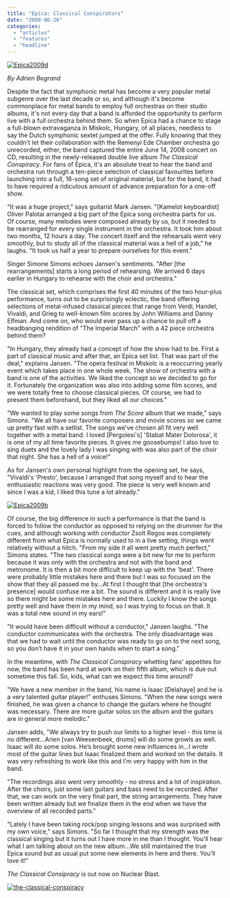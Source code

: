 ```yaml
---
title: "Epica: Classical Conspirators"
date: "2009-06-26"
categories: 
  - "articles"
  - "features"
  - "headline"
---
```


[![Epica2009d](http://www.hellbound.ca/wp-content/uploads/2009/06/Epica2009d-300x200.jpg "Epica2009d")](http://www.hellbound.ca/wp-content/uploads/2009/06/Epica2009d.jpg)

_By Adrien Begrand_

Despite the fact that symphonic metal has become a very popular metal subgenre over the last decade or so, and although it's become commonplace for metal bands to employ full orchestras on their studio albums, it's not every day that a band is afforded the opportunity to perform live with a full orchestra behind them. So when Epica had a chance to stage a full-blown extravaganza in Miskolc, Hungary, of all places, needless to say the Dutch symphonic sextet jumped at the offer. Fully knowing that they couldn't let their collaboration with the Remenyi Ede Chamber orchestra go unrecorded, either, the band captured the entire June 14, 2008 concert on CD, resulting in the newly-released double live album _The Classical Conspiracy_. For fans of Epica, it's an absolute treat to hear the band and orchestra run through a ten-piece selection of classical favourites before launching into a full, 16-song set of original material, but for the band, it had to have required a ridiculous amount of advance preparation for a one-off show.

"It was a huge project," says guitarist Mark Jansen. "\[Kamelot keyboardist\] Oliver Palotai arranged a big part of the Epica song orchestra parts for us. Of course, many melodies were composed already by us, but it needed to be rearranged for every single instrument in the orchestra. It took him about two months, 12 hours a day. The concert itself and the rehearsals went very smoothly, but to study all of the classical material was a hell of a job," he laughs. "It took us half a year to prepare ourselves for this event."

Singer Simone Simons echoes Jansen's sentiments. "After \[the rearrangements\] starts a long period of rehearsing. We arrived 6 days earlier in Hungary to rehearse with the choir and orchestra."

The classical set, which comprises the first 40 minutes of the two hour-plus performance, turns out to be surprisingly eclectic, the band offering selections of metal-infused classical pieces that range from Verdi, Handel, Vivaldi, and Grieg to well-known film scores by John Williams and Danny Elfman. And come on, who would ever pass up a chance to pull off a headbanging rendition of "The Imperial March" with a 42 piece orchestra behind them?

"In Hungary, they already had a concept of how the show had to be. First a part of classical music and after that, an Epica set list. That was part of the deal," explains Jansen. "The opera festival in Miskolc is a reoccurring yearly event which takes place in one whole week. The show of orchestra with a band is one of the activities. We liked the concept so we decided to go for it. Fortunately the organization was also into adding some film scores, and we were totally free to choose classical pieces. Of course, we had to present them beforehand, but they liked all our choices."

"We wanted to play some songs from _The Score_ album that we made," says Simons. "We all have our favorite composers and movie scores so we came up pretty fast with a setlist. The songs we've chosen all fit very well together with a metal band. I loved \[Pergolesi's\] 'Stabat Mater Dolorosa', it is one of my all time favorite pieces. It gives me goosebumps! I also love to sing duets and the lovely lady I was singing with was also part of the choir that night. She has a hell of a voice!"

As for Jansen's own personal highlight from the opening set, he says, "Vivaldi's 'Presto', because I arranged that song myself and to hear the enthusiastic reactions was very good. The piece is very well known and since I was a kid, I liked this tune a lot already."

[![Epica2009b](http://www.hellbound.ca/wp-content/uploads/2009/06/Epica2009b-200x300.jpg "Epica2009b")](http://www.hellbound.ca/wp-content/uploads/2009/06/Epica2009b.jpg)

Of course, the big difference in such a performance is that the band is forced to follow the conductor as opposed to relying on the drummer for the cues, and although working with conductor Zsolt Regos was completely different from what Epica is normally used to in a live setting, things went relatively without a hitch. "From my side it all went pretty much perfect," Simons states. "The two classical songs were a bit new for me to perform because it was only with the orchestra and not with the band and metronome. It is then a bit more difficult to keep up with the 'beat'. There were probably little mistakes here and there but I was so focused on the show that they all passed me by…At first I thought that \[the orchestra's presence\] would confuse me a bit. The sound is different and it is really live so there might be some mistakes here and there. Luckily I know the songs pretty well and have them in my mind, so I was trying to focus on that. It was a total new sound in my ears!"

"It would have been difficult without a conductor," Jansen laughs. "The conductor communicates with the orchestra. The only disadvantage was that we had to wait until the conductor was ready to go on to the next song, so you don’t have it in your own hands when to start a song."

In the meantime, with _The Classical Conspiracy_ whetting fans' appetites for now, the band has been hard at work on their fifth album, which is due out sometime this fall. So, kids, what can we expect this time around?

"We have a new member in the band, his name is Isaac \[Delahaye\] and he is a very talented guitar player!" enthuses Simons. "When the new songs were finished, he was given a chance to change the guitars where he thought was necessary. There are more guitar solos on the album and the guitars are in general more melodic."

Jansen adds, "We always try to push our limits to a higher level - this time is no different…Arien \[van Weesenbeek, drums\] will do some growls as well. Isaac will do some solos. He’s brought some new influences in…I wrote most of the guitar lines but Isaac finalized them and worked on the details. It was very refreshing to work like this and I’m very happy with him in the band.

"The recordings also went very smoothly - no stress and a lot of inspiration. After the choirs, just some last guitars and bass need to be recorded. After that, we can work on the very final part, the string arrangements. They have been written already but we finalize them in the end when we have the overview of all recorded parts."

"Lately I have been taking rock/pop singing lessons and was surprised with my own voice," says Simons. "So far I thought that my strength was the classical singing but it turns out I have more in me than I thought. You'll hear what I am talking about on the new album…We still maintained the true Epica sound but as usual put some new elements in here and there. You'll love it!"

_The Classical Consipracy_ is out now on Nuclear Blast.

[![the-classical-conspiracy](http://www.hellbound.ca/wp-content/uploads/2009/06/the-classical-conspiracy-300x300.jpg "the-classical-conspiracy")](http://www.hellbound.ca/wp-content/uploads/2009/06/the-classical-conspiracy.jpg)
